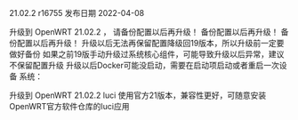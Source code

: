 21.02.2 r16755
发布日期 2022-04-08

升级到 OpenWRT 21.02.2 ， 请备份配置以后再升级！ 备份配置以后再升级！ 备份配置以后再升级！
升级以后无法再保留配置降级回19版本，所以升级前一定要做好备份
如果之前19版手动升级过系统核心组件，可能导致升级以后异常，建议不保留配置升级
升级以后Docker可能没启动，需要在启动项启动或者重启一次设备
系统：

升级到 OpenWRT 21.02.2
luci 使用官方21版本，兼容性更好，可随意安装OpenWRT官方软件仓库的luci应用